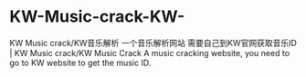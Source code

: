 # KW-Music-crack-KW-
KW Music crack/KW音乐解析 一个音乐解析网站 需要自己到KW官网获取音乐ID |  KW Music crack/KW Music Crack A music cracking website, you need to go to KW website to get the music ID.
